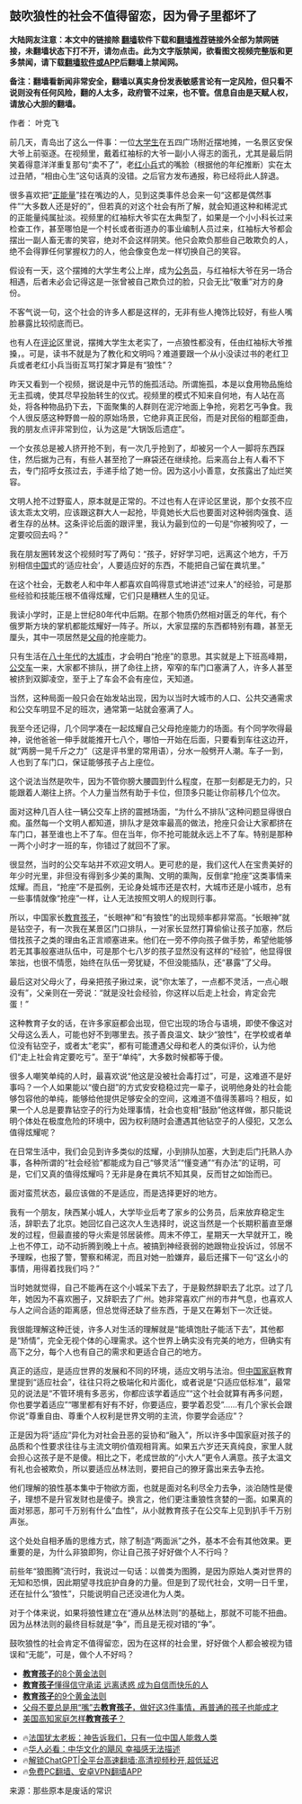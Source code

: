  <!-- 面包屑导航 --> <h2>鼓吹狼性的社会不值得留恋，因为骨子里都坏了</h2> <p class="notice"><b>大陆网友注意：本文中的链接除 <a href="https://github.com/bannedbook/fanqiang" >翻墙</a>软件下载和<a href="https://github.com/killgcd/justmysocks/blob/master/README.md">翻墙推荐</a>链接外全部为禁网链接，未翻墙状态下打不开，请勿点击。此为文字版禁闻，欲看图文视频完整版和更多禁闻，请下载<a href="https://github.com/bannedbook/fanqiang">翻墙软件或APP</a>后翻墙上禁闻网。</p><p>备注：翻墙看新闻非常安全，翻墙以真实身份发表敏感言论有一定风险，但只看不说则没有任何风险，翻的人太多，政府管不过来，也不管。信息自由是天赋人权，请放心大胆的翻墙。</b></p>  <div class="entry"> <p>作者： 叶克飞</p> <p id="conimg">前几天，青岛出了这么一件事：一位<a href="https://www.bannedbook.org/bnews/tag/%e5%a4%a7%e5%ad%a6%e7%94%9f/" class="st_tag internal_tag" rel="tag" title="标签 大学生 下的日志">大学生</a>在五四广场附近摆地摊，一名景区安保大爷上前驱逐。在视频里，戴着红袖标的大爷一副小人得志的面孔，尤其是最后阴笑着得意洋洋重复那句“卖不了”，老<a href="https://www.bannedbook.org/bnews/tag/%e7%ba%a2%e5%b0%8f%e5%85%b5/" class="st_tag internal_tag" rel="tag" title="标签 红小兵 下的日志">红小兵</a>式的嘴脸（根据他的年纪推断）实在太过丑陋，“相由心生”这句话真的没错。之后官方发布通报，称已经将此人辞退。</p> <p>很多喜欢把“<a href="https://www.bannedbook.org/bnews/tag/%e6%ad%a3%e8%83%bd%e9%87%8f/" class="st_tag internal_tag" rel="tag" title="标签 正能量 下的日志">正能量</a>”挂在嘴边的人，见到这类事件总会来一句“这都是偶然事件”“大多数人还是好的”，但若真的对这个社会有所了解，就会知道这种和稀泥式的正能量纯属扯淡。视频里的红袖标大爷实在太典型了，如果是一个小小科长过来检查工作，甚至哪怕是一个村长或者街道办的事业编制人员过来，红袖标大爷都会摆出一副人畜无害的笑容，绝对不会这样阴笑。他只会欺负那些自己敢欺负的人，绝不会得罪任何掌握权力的人，他会像变色龙一样切换自己的笑容。</p> <p>假设有一天，这个摆摊的大学生考公上岸，成为<a href="https://www.bannedbook.org/bnews/tag/%e5%85%ac%e5%8a%a1%e5%91%98/" class="st_tag internal_tag" rel="tag" title="标签 公务员 下的日志">公务员</a>，与红袖标大爷在另一场合相遇，后者未必会记得这是一张曾被自己欺负过的脸，只会无比“敬重”对方的身份。</p> <p>不客气说一句，这个社会的许多人都是这样的，无非有些人掩饰比较好，有些人嘴脸暴露比较彻底而已。</p> <p>也有人在<span class='wp_keywordlink_affiliate'><a href="https://www.bannedbook.org/bnews/comments/" title="新闻评论" target="_blank">评论</a></span>区里说，摆摊大学生太老实了，一点狼性都没有，任由红袖标大爷推搡，。可是，读书不就是为了教化和文明吗？难道要跟一个从小没读过书的老红卫兵或者老红小兵当街互骂打架才算是有“狼性”？</p> <p>昨天又看到一个视频，据说是中元节的施孤活动。所谓施孤，本是以食用物品施给无主孤魂，使其尽早投胎转生的仪式。视频里的模式不知来自何地，有人站在高处，将各种物品扔下去，下面聚集的人群则在泥泞地面上争抢，宛若乞丐争食。我个人很反感这种野兽一般的原始场景，它绝非真正民俗，而是对民俗的粗鄙歪曲，我的朋友点评非常到位，认为这是“大锅饭后遗症”。</p> <p>一个女孩总是被人挤开抢不到，有一次几乎抢到了，却被另一个人一脚将东西踩住，然后据为己有，有些人甚至抢了一麻袋还在继续抢。后来高台上有人看不下去，专门招呼女孩过去，手递手给了她一份。因为这小小善意，女孩露出了灿烂笑容。</p>  <p>文明人抢不过野蛮人，原本就是正常的。不过也有人在评论区里说，那个女孩不应该太乖太文明，应该跟这群大人一起抢，毕竟她长大后也要面对这种弱肉强食、适者生存的丛林。这条评论后面的跟评里，我认为最到位的一句是“你被狗咬了，一定要咬回去吗？”</p> <p>我在朋友圈转发这个视频时写了两句：“孩子，好好学习吧，远离这个地方，千万别相信<span class='wp_keywordlink_affiliate'><a href="https://www.bannedbook.org/" title="中国" target="_blank">中国</a></span>式的‘适应社会’，人要适应好的东西，不能把自己留在粪坑里。”</p> <p>在这个社会，无数老人和中年人都喜欢自鸣得意式地讲述“过来人”的经验，可是那些经验和技能压根不值得炫耀，它们只是糟糕人生的见证。</p> <p>我读小学时，正是上世纪80年代中后期。在那个物质仍然相对匮乏的年代，有个俄罗斯方块的掌机都能炫耀好一阵子。所以，大家显摆的东西都特别有趣，甚至无厘头，其中一项居然是<a href="https://www.bannedbook.org/bnews/tag/%e7%88%b6%e6%af%8d/" class="st_tag internal_tag" rel="tag" title="标签 父母 下的日志">父母</a>的抢座能力。</p> <p>只有生活在<span class='wp_keywordlink'><a href="https://www.bannedbook.org/forum2/topic939.html" title="《八十年代访谈录》" target="_blank">八十年代</a></span>的<a href="https://www.bannedbook.org/bnews/tag/%E5%A4%A7%E5%9F%8E%E5%B8%82/" class="st_tag internal_tag" rel="tag" title="标签 大城市 下的日志">大城市</a>，才会明白“抢座”的意思。其实就是上下班高峰期，<a href="https://www.bannedbook.org/bnews/tag/%e5%85%ac%e4%ba%a4%e8%bd%a6/" class="st_tag internal_tag" rel="tag" title="标签 公交车 下的日志">公交车</a>一来，大家都不排队，拼了命往上挤，窄窄的车门口塞满了人，许多人甚至被挤到双脚凌空，至于上了车会不会有座位，天知道。</p> <p>当然，这种局面一般只会在始发站出现，因为以当时大城市的人口、公共交通需求和公交车明显不足的班次，通常第一站就会塞满了人。</p> <p>我至今还记得，几个同学凑在一起炫耀自己父母抢座能力的场面。有个同学吹得最神，说他爸爸一伸手就能推开七八个，哪怕一开始在后面，只要看到车往这边开，就“两膀一晃千斤之力”（这是评书里的常用语），分水一般劈开人潮。车子一到，人也到了车门口，保证能够孩子占上座位。</p> <p>这个说法当然是吹牛，因为不管你膀大腰圆到什么程度，在那一刻都是无力的，只能跟着人潮往上挤。个人力量当然有助于卡位，但顶多只能让你前移几个位次。</p>  <p>面对这种几百人往一辆公交车上挤的震撼场面，“为什么不排队”这种问题显得很白痴。虽然每一个文明人都知道，排队才是效率最高的做法，抢座只会让大家都挤在车门口，甚至谁也上不了车。但在当年，你不抢可能就永远上不了车。特别是那种一两个小时才一班的车，你错过了就回不了家。</p> <p>很显然，当时的公交车站并不欢迎文明人。更可悲的是，我们这代人在宝贵美好的年少时光里，非但没有得到多少美的熏陶、文明的熏陶，反倒拿“抢座”这类事情来炫耀。而且，“抢座”不是孤例，无论身处城市还是农村，大城市还是小城市，总有一些事情就像“抢座”一样，让人无法按照文明人的规则行事。</p> <p>所以，中国家长<a href="https://www.bannedbook.org/bnews/tag/%E6%95%99%E8%82%B2%E5%AD%A9%E5%AD%90/" class="st_tag internal_tag" rel="tag" title="标签 教育孩子 下的日志">教育孩子</a>，“长眼神”和“有狼性”的出现频率都非常高。“长眼神”就是钻空子，有一次我在某景区门口排队，一对家长显然打算偷偷让孩子加塞，然后借找孩子之类的理由名正言顺塞进来。他们在一旁不停向孩子做手势，希望他能够若无其事般塞进队伍中，可是那个七八岁的孩子显然没有这样的“经验”，他显得很笨拙，也很不情愿，始终在队伍一旁犹疑，不但没能插队，还“暴露”了父母。</p> <p>最后这对父母火了，母亲把孩子揪过来，说“你太笨了，一点都不灵活，一点心眼没有”，父亲则在一旁说：“就是没社会经验，你这样以后走上社会，肯定会完蛋！”</p> <p>这种教育子女的话，在许多家庭都会出现，但它出现的场合与语境，即使不像这对父母这么丢人，可能也好不到哪里去。孩子善良温文、缺少“狼性”，在学校或者单位没有钻空子，或者太“老实”，都有可能遭遇父母和老人的类似评价，认为他们“走上社会肯定要吃亏”。至于“单纯”，大多数时候都等于傻。</p> <p>很多人嘲笑单纯的人时，最喜欢说“他这是没被社会毒打过”，可是，这难道不是好事吗？一个人如果能以“傻白甜”的方式安安稳稳过完一辈子，说明他身处的社会能够包容他的单纯，能够给他提供足够安全的空间，这难道不值得羡慕吗？相反，如果一个人总是要靠钻空子的行为处理事情，社会也变相“鼓励”他这样做，那只能说明个体处在极度危险的环境中，因为权利随时会遭遇其他钻空子的人侵犯，又怎么值得炫耀呢？</p> <p>在日常生活中，我们会见到许多类似的炫耀，小到排队加塞，大到走后门托熟人办事，各种所谓的“社会经验”都能成为自己“够灵活”“懂变通”“有办法”的证明，可是，它们又真的值得炫耀吗？无非是身在粪坑不知其臭，反而甘之如饴而已。</p> <p>面对蛮荒状态，最应该做的不是适应，而是选择更好的地方。</p>  <p>我有一个朋友，陕西某小城人，大学毕业后考了家乡的公务员，后来放弃稳定生活，辞职去了北京。她回忆自己这次人生选择时，说这当然是一个长期积蓄直至爆发的过程，但最直接的导火索是邻居装修。周末不停工，星期天一大早就开工，晚上也不停工，动不动折腾到晚上十点。被搞到神经衰弱的她跟物业投诉过，邻居不予理睬，也报了警，警察和稀泥，而且对她一脸嫌弃，最后还撂下一句“这幺小的事情，用得着找我们吗？”</p> <p>当时她就觉得，自己不能再在这个小城呆下去了，于是毅然辞职去了北京。过了几年，她因为不喜欢圈子，又辞职去了广州。她非常喜欢广州的市井气息，也喜欢人与人之间合适的距离感，但总觉得还缺了些东西，于是又在筹划下一次迁徙。</p> <p>我很能理解这种迁徙，许多人对生活的理解就是“能填饱肚子能活下去”，其他都是“矫情”，完全无视个体的心理需求。这个世界上确实没有完美的地方，但确实有高下之分，每个人也有自己的需求和更适合自己的地方。</p> <p>真正的适应，是适应世界的发展和不同的环境，适应文明与法治。但<a href="https://www.bannedbook.org/bnews/tag/%e4%b8%ad%e5%9b%bd%e5%ae%b6%e5%ba%ad/" class="st_tag internal_tag" rel="tag" title="标签 中国家庭 下的日志">中国家庭</a>教育里提到“适应社会”，往往只将之极端化和片面化，或者说是“只适应低标准”，最常见的说法是“不管环境有多恶劣，你都应该学着适应”“这个社会就算有再多问题，你也要学着适应”“哪里都有好有不好，你要适应，要学着忍受”……有几个家长会跟你说“尊重自由、尊重个人权利是世界文明的主流，你要学会适应”？</p> <p>正是因为将“适应”异化为对社会丑恶的妥协和“融入”，所以许多中国家庭对孩子的品质和个性要求往往与主流文明价值观相背离。如果五六岁还天真纯良，家里人就会担心这孩子是不是傻。相比之下，老成世故的“小大人”更令人满意。孩子太温文有礼也会被欺负，所以要适应丛林法则，要把自己的獠牙露出来去争去抢。</p> <p>他们理解的狼性基本集中于物欲方面，也就是面对名利尽全力去争，淡泊随性是傻子，理想不是升官发财也是傻子。换言之，他们更注重狼性贪婪的一面。如果真的面对邪恶，那可千万别有什么“血性”，从小就教育孩子在公交车上见到扒手千万别声张。</p> <p>这个处处自相矛盾的思维方式，除了制造“两面派”之外，基本不会有其他效果。更重要的是，为什么非狼即狗，你让自己孩子好好做个人不行吗？</p> <p>前些年“狼图腾”流行时，我说过一句话：以兽类为图腾，是因为原始人类对世界的无知和恐惧，因此期望寻找庇护自身的力量。但是到了现代社会，文明一日千里，还在扯什么“狼性”，只能说明自己还没进化为人类。</p>  <p>对于个体来说，如果将狼性建立在“遵从丛林法则”的基础上，那就不可能不扭曲。因为丛林法则的最终目标就是“争”，而且是无视对错的“争”。</p> <p>鼓吹狼性的社会肯定不值得留恋，因为在这样的社会里，好好做个人都会被视为错误和“无能”，可是，做个人不好吗？</p> <!--<div id="taboola-mid-1"></div>--><ul class='op-related-articles' title='相关阅读'> <li><a href='https://www.bannedbook.org/bnews/baitai/20240328/2018364.html' target='_blank'><b>教育孩子</b>的8个黄金法则</a></li> <li><a href='https://www.bannedbook.org/bnews/baitai/20240303/2008292.html' target='_blank'><b>教育孩子</b>懂得信守承诺 远离诱惑 成为自信而快乐的人</a></li> <li><a href='https://www.bannedbook.org/bnews/lifebaike/20240107/1984427.html' target='_blank'><b>教育孩子</b>的9个黄金法则</a></li> <li><a href='https://www.bannedbook.org/bnews/lifebaike/20231228/1980061.html' target='_blank'>父母不要总是用“嘴”去<b>教育孩子</b>，做好这3件事情，再普通的孩子也能成才</a></li> <li><a href='https://www.bannedbook.org/bnews/lifebaike/20231108/1958252.html' target='_blank'>美国高知家庭怎样<b>教育孩子</b>？</a></li> </ul> <ul class="texttj"> <li>🔥<a href="https://www.bannedbook.org/bnews/ssgc/20230219/1850782.html" target="_blank">法国犹太老板：神告诉我们，只有一位中国人能救人类</a></li> <li>🔥<a href="https://www.bannedbook.org/bnews/comments/20220220/1694796.html" target="_blank">华人必看：中华文化的飓风 幸福感无法描述</a></li> <li>🔥<a href="https://github.com/bannedbook/fanqiang/wiki/V2ray%E6%9C%BA%E5%9C%BA" target="_blank">解锁ChatGPT|全平台高速翻墙:高清视频秒开,超低延迟</a></li> <li>🔥<a href="https://github.com/bannedbook/fanqiang/wiki/%E7%A6%81%E9%97%BB%E7%BD%91%E5%AE%89%E5%8D%93%E7%BF%BB%E5%A2%99%E6%96%B0%E9%97%BBAPP" target="_blank">免费PC翻墙、安卓VPN翻墙APP</a></li> </ul><p class="src-info">来源：那些原本是废话的常识 </p><a name='sharetosocial'></a> <div style="margin-bottom:5px;padding-bottom:5px;clear:both"> <div id="archive-pix-1" class="banner-ads"> <!-- AuctionX Display platform tag START --> <div id="27602x728x90x621x_ADSLOT1" clicktrack="%%CLICK_URL_ESC%%"></div>  <!-- AuctionX Display platform tag END --> </div> <div id="archive-pix-2" class="banner-ads"> <!-- AuctionX Display platform tag START --> <div id="27556x300x250x621x_ADSLOT1" clicktrack="%%CLICK_URL_ESC%%" style="margin:0 auto;text-align:center"></div>  <!-- AuctionX Display platform tag END --> </div> </div>  <div id="archive-pix-1" class="banner-ads"> <!-- AuctionX Display platform tag START --> <div id="27603x728x90x621x_ADSLOT1" clicktrack="%%CLICK_URL_ESC%%"></div>  <!-- AuctionX Display platform tag END --> </div> </div><!--END ENTRY--> 